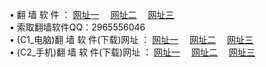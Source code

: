 &#8226; 翻 墙 软 件 ：
<a href="http://522.duckdns.org/f/" target="_blank">网址一</a>
　<a href="http://73.myz.info/ff/" target="_blank">网址二</a>
　<a href="http://255.dtdns.net/f/" target="_blank">网址三</a>
　<br />
&#8226; 索取翻墙软件QQ：2965556046<br />
&#8226; (C1_电脑)翻 墙 软 件(下载)网址 ：
<a href="http://522.duckdns.org/f/" target="_blank">网址一</a>
　<a href="http://73.myz.info/f/" target="_blank">网址二</a>
　<a href="http://255.dtdns.net/f/" target="_blank">网址三</a><br />
&#8226; (C2_手机)翻 墙 软 件(下载)网址 ：
<a href="http://522.duckdns.org/ff/" target="_blank">网址一</a>
　<a href="http://73.myz.info/ff/" target="_blank">网址二</a>
　<a href="http://255.dtdns.net/ff/" target="_blank">网址三</a>
